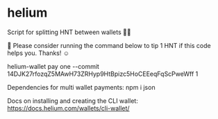 # helium

Script for splitting HNT between wallets 🎈💸

🚀 Please consider running the command below to tip 1 HNT if this code helps you. Thanks! ☺️

helium-wallet pay one --commit 14DJK27rfozqZ5MAwH73ZRHyp9HtBpizc5HoCEEeqFqScPweWff 1

Dependencies for multi wallet payments:
npm i json

Docs on installing and creating the CLI wallet: https://docs.helium.com/wallets/cli-wallet/

